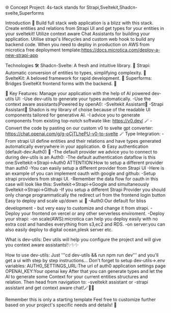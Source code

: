 🌐 Concept Project: 4s-tack stands for Strapi,Sveltekit,Shadcn-svelte,Superforms

Introduction 🚀
Build full stack web application is a blizz with this stack.
Create entities and relations from Strapi UI and get types for your entities in your sveltekit!
Utilize context aware Chat Assistants for building your application.
Utilise strapi's lifecycles and custom web hook to build any backend code.
When you need to deploy in production on AWS from microtica free deployment template:https://docs.microtica.com/deploy-a-new-strapi-app

Technologies 🛠️
Shadcn-Svelte: A fresh and intuitive library. 🏡
Strapi: Automatic conversion of entities to types, simplifying complexity. 🌟
SvelteKit: A beloved framework for rapid development. 🚀
Superforms: Bridges SvelteKit frontend forms with the backend. 🌉

🔑 Key Features:
Manage your application with the help of AI powered dev-utils UI:
    -Use dev-utils to generate your types automatically.
    -Use the context aware assistants(Powered by openAI):
        -Sveltekit Assistant🤖
        -Strapi Assistant🤖
Shadcn is my library of choise because of the readable UI components tailored for generative AI.
    -I advice you to generate components from existing top-notch softwate like:
    https://v0.dev/ 🪄
    -Convert the code by pasting on our custom v0 to svelte gpt converter:
    https://chat.openai.com/g/g-oCjTLhePU-v0-to-svelte 🪄
Type Integration:
    -From strapi UI define entities and their relations and have types generated automatically everywhere in your application. ⚙️
Easy authentication (default-dev:Auth0) 🔐
    -The default provider we advice you to connect to during dev-utils is an Auth0:
    -The default authentication dataflow is this one:Sveltekit->Strapi->Auth0
    ATTENTION:How to setup a different provider than auth0
    -You can easily setup a different provider from Strapi UI
    -Here is an example of you can implement oauth with google and github: 
        -Setup strapi providers from strapi UI.
        -Remember the data flow for oauth in this case will look like this:
            Sveltekit->Strapi->Google
            and simultaneously
            Sveltekit->Strapi->Github
        -If you setup a different Strapi Provider you should only change programmatically the redirect url from the frontend login button
Easy to deploy and scale up/down 📊 🚀
    -Auth0:Our default for bliss development - but very easy to customize and change it from strapi.
    -Deploy your frontend on vercel or any other serverless enviroment.
    -Deploy your strapi:
         -on scale(AWS):microtica can help you deploy easily with no extra cost and handles everything from s3,ec2 and RDS.
        -on server:you can also easily deploy to digital ocean,plesk server etc.

What is dev-utils:
Dev utils will help you configure the project and will give you context aware assistants!✨✨✨

How to use dev-utils:
Just '''cd dev-utils && run npm run dev''' and you'll get a ui with step by step instructions...
Don't forget to setup dev-utils->.env variables:
    AUTH0_SETTINGS_URL:The url of auth0 application settings page
    OPENAI_KEY:Your openai key
After that you can generate types and let the AI to generate some Context for your current entities structures and relation.
Then head from navigation to:
    -sveltekit assistant
    or
    -strapi assistant 
and get context aware chat!🪄🧙‍♂️

Remember this is only a starting template
Feel free to customize further based on your project's specific needs and details! 🌟